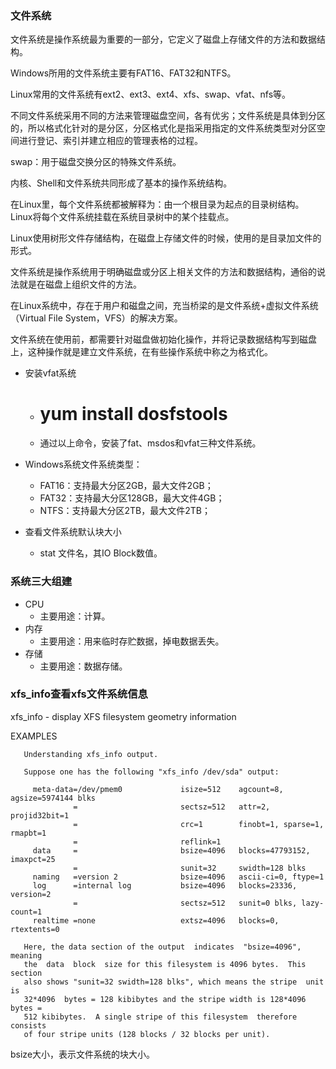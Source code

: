 ### 文件系统 ###
文件系统是操作系统最为重要的一部分，它定义了磁盘上存储文件的方法和数据结构。

Windows所用的文件系统主要有FAT16、FAT32和NTFS。

Linux常用的文件系统有ext2、ext3、ext4、xfs、swap、vfat、nfs等。

不同文件系统采用不同的方法来管理磁盘空间，各有优劣；文件系统是具体到分区的，所以格式化针对的是分区，分区格式化是指采用指定的文件系统类型对分区空间进行登记、索引并建立相应的管理表格的过程。

swap：用于磁盘交换分区的特殊文件系统。

内核、Shell和文件系统共同形成了基本的操作系统结构。


在Linux里，每个文件系统都被解释为：由一个根目录为起点的目录树结构。Linux将每个文件系统挂载在系统目录树中的某个挂载点。

Linux使用树形文件存储结构，在磁盘上存储文件的时候，使用的是目录加文件的形式。

文件系统是操作系统用于明确磁盘或分区上相关文件的方法和数据结构，通俗的说法就是在磁盘上组织文件的方法。

在Linux系统中，存在于用户和磁盘之间，充当桥梁的是文件系统+虚拟文件系统（Virtual File System，VFS）的解决方案。

文件系统在使用前，都需要针对磁盘做初始化操作，并将记录数据结构写到磁盘上，这种操作就是建立文件系统，在有些操作系统中称之为格式化。


- 安装vfat系统
	- # yum install dosfstools
	- 通过以上命令，安装了fat、msdos和vfat三种文件系统。

- Windows系统文件系统类型：
	- FAT16：支持最大分区2GB，最大文件2GB；
	- FAT32：支持最大分区128GB，最大文件4GB；
	- NTFS：支持最大分区2TB，最大文件2TB；

- 查看文件系统默认块大小
	- stat 文件名，其IO Block数值。

### 系统三大组建 ###
- CPU
	- 主要用途：计算。
- 内存
	- 主要用途：用来临时存贮数据，掉电数据丢失。
- 存储
	- 主要用途：数据存储。

### xfs_info查看xfs文件系统信息 ###

xfs_info - display XFS filesystem geometry information

EXAMPLES

       Understanding xfs_info output.

       Suppose one has the following "xfs_info /dev/sda" output:

         meta-data=/dev/pmem0             isize=512    agcount=8, agsize=5974144 blks
                  =                       sectsz=512   attr=2, projid32bit=1
                  =                       crc=1        finobt=1, sparse=1, rmapbt=1
                  =                       reflink=1
         data     =                       bsize=4096   blocks=47793152, imaxpct=25
                  =                       sunit=32     swidth=128 blks
         naming   =version 2              bsize=4096   ascii-ci=0, ftype=1
         log      =internal log           bsize=4096   blocks=23336, version=2
                  =                       sectsz=512   sunit=0 blks, lazy-count=1
         realtime =none                   extsz=4096   blocks=0, rtextents=0

       Here, the data section of the output  indicates  "bsize=4096",  meaning
       the  data  block  size for this filesystem is 4096 bytes.  This section
       also shows "sunit=32 swidth=128 blks", which means the stripe  unit  is
       32*4096  bytes = 128 kibibytes and the stripe width is 128*4096 bytes =
       512 kibibytes.  A single stripe of this filesystem  therefore  consists
       of four stripe units (128 blocks / 32 blocks per unit).

bsize大小，表示文件系统的块大小。